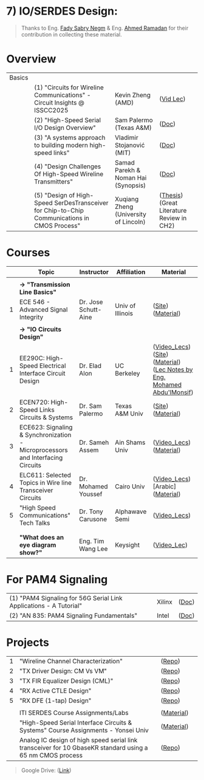 # 7) IO/SERDES Design:
> Thanks to Eng. [Fady Sabry Negm](https://www.linkedin.com/in/fadysabrynegm/) & Eng. [Ahmed Ramadan](https://www.linkedin.com/in/ahmed-ramadan-70430914a/) for their contribution in collecting these material.

# Overview
|||||
|---:|---|---|---|
|Basics||||
| | (1) "Circuits for Wireline Communications" - Circuit Insights @ ISSCC2025 |Kevin Zheng (AMD)  |([Vid Lec](https://www.youtube.com/watch?v=8NZl81Dj45M))|
| | (2) "High-Speed Serial I/O Design Overview"                  |Sam Palermo (Texas A&M)  |([Doc](https://drive.google.com/file/d/0B-sYTk-Q69hJZjlZQkJJSXlQQkE/view?usp=share_link&resourcekey=0-b0ql_In9ZDxU6Bp_X7WflA))|
| | (3) "A systems approach to building modern high-speed links" |Vladimir Stojanović (MIT) |([Doc](https://drive.google.com/file/d/1OUZMYtpJL1DjUxcxGQiRSP5-BS-C1-rz/view?usp=share_link))|
| | (4) "Design Challenges Of High-Speed Wireline Transmitters"  |Samad Parekh & Noman Hai (Synopsis)|([Doc](https://semiengineering.com/design-challenges-of-high-speed-wireline-transmitters/))|
| | (5) "Design of High-Speed SerDesTransceiver for Chip-to-Chip Communications in CMOS Process" |Xuqiang Zheng (University of Lincoln)|([Thesis](https://drive.google.com/file/d/117QbbflJ9cEOd2zq4z_o7gUyIzUMd6O2/view?usp=drive_link)) (Great Literature Review in CH2)|

# Courses
| | Topic | Instructor | Affiliation | Material |
|---:|---|---|---|---|
|    |   |   |   |   |
|    | **-> "Transmission Line Basics"**  |   |   |   |
| 1| ECE 546 - Advanced Signal Integrity  | Dr. Jose Schutt-Aine | Univ of Illinois  | ([Site](http://emlab.illinois.edu/ece546/schedule.html?fbclid=IwAR1x8n7wncNNKd7JkPcGqnR7fgLRU16_mN6q3ZKilbN37m7lU0iXHeOlLLw)) ([Material](https://drive.google.com/drive/folders/17Sm8ooJGJO4_IlHHsKUBZ6JDTOwZKosh?usp=drive_link)) |
|    |   |   |   |   |
|    | **-> "IO Circuits Design"**  |   |   |   |
| 1| EE290C: High-Speed Electrical Interface Circuit Design| Dr. Elad Alon   | UC Berkeley   |([Video_Lecs](http://www.infocobuild.com/education/audio-video-courses/electronics/ee290c-spring2011-berkeley.html?fbclid=IwAR23W7obWKf40gd1LqVmmJOnVVMk50hOKzefl-b1qzqkUFuDNwtq0GFgWWU)) ([Site](http://bwrcs.eecs.berkeley.edu/Classes/icdesign/ee290c_s11/lectures.html)) ([Material](https://drive.google.com/drive/folders/1ZwYongTUiRKDY1YGtJqVbDAnrdattSmx?usp=sharing))</br> ([Lec Notes by Eng. Mohamed Abdu'lMonsif](https://www.linkedin.com/posts/mohamed-abdu-lmonsif-a11737208_ee290cmu24-google-drive-activity-7230221137035591680-dPnO))|
| 2| ECEN720: High-Speed Links Circuits & Systems          | Dr. Sam Palermo | Texas A&M Univ|([Site](https://people.engr.tamu.edu/spalermo/ecen720.html)) ([Material](https://drive.google.com/drive/folders/1KeWEnu8V9QHZdYsWmqNMpd_b2-hYXDzF?usp=sharing))|
| 3| ECE623: Signaling & Synchronization - Microprocessors and Interfacing Circuits| Dr. Sameh Assem | Ain Shams Univ|([Video_Lecs](https://www.youtube.com/playlist?list=PLAlobGNba63_3NjxocT7eUZyn3Fc76wTU)) ([Material](https://drive.google.com/drive/folders/0B-sYTk-Q69hJSjlEbGZLUi1BbVE?resourcekey=0-VEmwfpoNLiRWvxmaNM1hYA&usp=share_link))|
| 4| ELC611: Selected Topics in Wire line Transceiver Circuits| Dr. Mohamed Youssef | Cairo Univ|([Video_Lecs](https://youtube.com/playlist?list=PLDK7p57_ru9vksYuBNdv0FyXR9IdLG1vX))[Arabic] ([Material](https://drive.google.com/drive/folders/1FP3z1Nsr-G7NFZ5isiqScGjm_mysxV_7?usp=drive_link))|
| 5| "High Speed Communications" Tech Talks| Dr. Tony Carusone | Alphawave Semi|([Video_Lecs](https://youtube.com/playlist?list=PLXWdf7T6k6P3sFMt3tlx15x1Y_WfTS0nv))|
|    |   |   |   |   |
|    |   |   |   |   |
|    | **"What does an eye diagram show?"**  | Eng. Tim Wang Lee | Keysight |([Video_Lec](https://www.youtube.com/watch?v=sKOUOU-hVEs))|

# For PAM4 Signaling
||||
|:---|---|---|
|(1) "PAM4 Signaling for 56G Serial Link Applications - A Tutorial"     |Xilinx  |([Doc](https://www.xilinx.com/publications/events/designcon/2016/slides-pam4signalingfor56gserial-zhang-designcon.pdf))|
|(2) "AN 835: PAM4 Signaling Fundamentals"                              |Intel   |([Doc](https://cdrdv2-public.intel.com/667071/an835-683852-667071.pdf))|

# Projects
|||||
|---:|---|---|---|
| 1| "Wireline Channel Characterization" |([Repo](https://github.com/muhammadaldacher/Wireline-Channel-Modeling-Characterization))| |
| 2| "TX Driver Design: CM Vs VM"        |([Repo](https://github.com/muhammadaldacher/SERDES-Design-of-TX-Driver))| |
| 3| "TX FIR Equalizer Design (CML)"     |([Repo](https://github.com/muhammadaldacher/SERDES-Design-of-TX-FIR-Equalizer))| |
| 4| "RX Active CTLE Design"             |([Repo](https://github.com/muhammadaldacher/SERDES-Design-of-RX-Continuous-time-linear-equalizer))| |
| 5| "RX DFE (1-tap) Design"             |([Repo](https://github.com/muhammadaldacher/SERDES-Design-of-RX-Decision-Feedback-Equalizer))| |
|||||
| | ITI SERDES Course Assignments/Labs |([Material](https://drive.google.com/drive/folders/1R1wGUw3wpd6EAEa2nzSE-6C92Uq5Mu18?usp=drive_link))| |
| | "High-Speed Serial Interface Circuits & Systems" Course Assignments - Yonsei Univ |([Material](https://drive.google.com/drive/folders/1jxkTF-jJh1PhQ3s9-GbJaT-TQqjr-CLj?usp=drive_link))| |
| | Analog IC design of high speed serial link transceiver for 10 GbaseKR standard using a 65 nm CMOS process |([Repo](https://github.com/muhammadaldacher/Analog-design-of-10-GbaseKR-high-speed-serial-link-transceiver-in-65-nm-CMOS))| |


> Google Drive: ([Link](https://drive.google.com/drive/folders/18UgchQcC6WAQv8TTE4eqWMKUVKctPWQn?usp=share_link))

